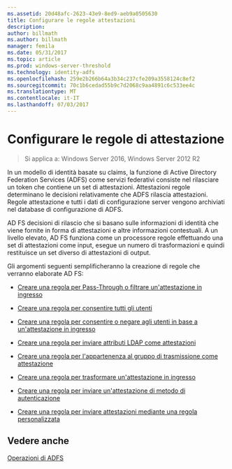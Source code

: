 ```yaml
---
ms.assetid: 20d48afc-2623-43e9-8ed9-aeb9a0505630
title: Configurare le regole attestazioni
description: 
author: billmath
ms.author: billmath
manager: femila
ms.date: 05/31/2017
ms.topic: article
ms.prod: windows-server-threshold
ms.technology: identity-adfs
ms.openlocfilehash: 259e2b266b64a3b34c237cfe209a3558124c8ef2
ms.sourcegitcommit: 70c1b6cedad55b9c7d2068c9aa4891c6c533ee4c
ms.translationtype: MT
ms.contentlocale: it-IT
ms.lasthandoff: 07/03/2017
---
```

# <a name="configure-claim-rules"></a>Configurare le regole di attestazione

>Si applica a: Windows Server 2016, Windows Server 2012 R2

In un modello di identità basate su claims\, la funzione di Active Directory Federation Services (ADFS) come servizi federativi consiste nel rilasciare un token che contiene un set di attestazioni. Attestazioni regole determinano le decisioni relativamente che ADFS rilascia attestazioni. Regole attestazione e tutti i dati di configurazione server vengono archiviati nel database di configurazione di ADFS.  
  
AD FS decisioni di rilascio che si basano sulle informazioni di identità che viene fornite in forma di attestazioni e altre informazioni contestuali. A un livello elevato, AD FS funziona come un processore regole effettuando una set di attestazioni come input, esegue un numero di trasformazioni e quindi restituisce un set diverso di attestazioni di output. 

Gli argomenti seguenti semplificheranno la creazione di regole che verranno elaborate AD FS: 
  
-   [Creare una regola per Pass-Through o filtrare un'attestazione in ingresso](../../ad-fs/operations/Create-a-Rule-to-Pass-Through-or-Filter-an-Incoming-Claim.md)  
  
-   [Creare una regola per consentire tutti gli utenti](../../ad-fs/operations/Create-a-Rule-to-Permit-All-Users.md)  
  
-   [Creare una regola per consentire o negare agli utenti in base a un'attestazione in ingresso](../../ad-fs/operations/Create-a-Rule-to-Permit-or-Deny-Users-Based-on-an-Incoming-Claim.md)  
  
-   [Creare una regola per inviare attributi LDAP come attestazioni](../../ad-fs/operations/Create-a-Rule-to-Send-LDAP-Attributes-as-Claims.md)  
  
-   [Creare una regola per l'appartenenza al gruppo di trasmissione come attestazione](../../ad-fs/operations/Create-a-Rule-to-Send-Group-Membership-as-a-Claim.md)  
  
-   [Creare una regola per trasformare un'attestazione in ingresso](../../ad-fs/operations/Create-a-Rule-to-Transform-an-Incoming-Claim.md)  
  
-   [Creare una regola per inviare un'attestazione di metodo di autenticazione](../../ad-fs/operations/Create-a-Rule-to-Send-an-Authentication-Method-Claim.md)  
  
-   [Creare una regola per inviare attestazioni mediante una regola personalizzata](../../ad-fs/operations/Create-a-Rule-to-Send-Claims-Using-a-Custom-rule.md)  

## <a name="see-also"></a>Vedere anche  
[Operazioni di ADFS](../../ad-fs/AD-FS-2016-Operations.md) 
